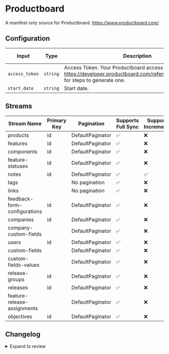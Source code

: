 # Productboard
A manifest only source for Productboard. https://www.productboard.com/

## Configuration

| Input | Type | Description | Default Value |
|-------|------|-------------|---------------|
| `access_token` | `string` | Access Token. Your Productboard access token. See https://developer.productboard.com/reference/authentication for steps to generate one. |  |
| `start_date` | `string` | Start date.  |  |

## Streams
| Stream Name | Primary Key | Pagination | Supports Full Sync | Supports Incremental |
|-------------|-------------|------------|---------------------|----------------------|
| products | id | DefaultPaginator | ✅ |  ❌  |
| features | id | DefaultPaginator | ✅ |  ❌  |
| components | id | DefaultPaginator | ✅ |  ❌  |
| feature-statuses | id | DefaultPaginator | ✅ |  ❌  |
| notes | id | DefaultPaginator | ✅ |  ✅  |
| tags |  | No pagination | ✅ |  ❌  |
| links |  | No pagination | ✅ |  ❌  |
| feedback-form-configurations | id | DefaultPaginator | ✅ |  ❌  |
| companies | id | DefaultPaginator | ✅ |  ❌  |
| company-custom-fields |  | DefaultPaginator | ✅ |  ❌  |
| users | id | DefaultPaginator | ✅ |  ❌  |
| custom-fields |  | DefaultPaginator | ✅ |  ❌  |
| custom-fields-values |  | DefaultPaginator | ✅ |  ❌  |
| release-groups | id | DefaultPaginator | ✅ |  ❌  |
| releases | id | DefaultPaginator | ✅ |  ❌  |
| feature-release-assignments |  | DefaultPaginator | ✅ |  ❌  |
| objectives | id | DefaultPaginator | ✅ |  ❌  |

## Changelog

<details>
  <summary>Expand to review</summary>

| Version | Date       | Pull Request                                             | Subject                                                                                   |
|---------|------------|----------------------------------------------------------|-------------------------------------------------------------------------------------------|
| 0.0.35 | 2025-08-02 | [64221](https://github.com/airbytehq/airbyte/pull/64221) | Update dependencies |
| 0.0.34 | 2025-07-26 | [63918](https://github.com/airbytehq/airbyte/pull/63918) | Update dependencies |
| 0.0.33 | 2025-07-19 | [63400](https://github.com/airbytehq/airbyte/pull/63400) | Update dependencies |
| 0.0.32 | 2025-07-12 | [63236](https://github.com/airbytehq/airbyte/pull/63236) | Update dependencies |
| 0.0.31 | 2025-07-05 | [62658](https://github.com/airbytehq/airbyte/pull/62658) | Update dependencies |
| 0.0.30 | 2025-06-28 | [62374](https://github.com/airbytehq/airbyte/pull/62374) | Update dependencies |
| 0.0.29 | 2025-06-21 | [61037](https://github.com/airbytehq/airbyte/pull/61037) | Update dependencies |
| 0.0.28 | 2025-05-24 | [60509](https://github.com/airbytehq/airbyte/pull/60509) | Update dependencies |
| 0.0.27 | 2025-05-10 | [60147](https://github.com/airbytehq/airbyte/pull/60147) | Update dependencies |
| 0.0.26 | 2025-05-03 | [59472](https://github.com/airbytehq/airbyte/pull/59472) | Update dependencies |
| 0.0.25 | 2025-04-27 | [59060](https://github.com/airbytehq/airbyte/pull/59060) | Update dependencies |
| 0.0.24 | 2025-04-19 | [58514](https://github.com/airbytehq/airbyte/pull/58514) | Update dependencies |
| 0.0.23 | 2025-04-12 | [57919](https://github.com/airbytehq/airbyte/pull/57919) | Update dependencies |
| 0.0.22 | 2025-04-05 | [57329](https://github.com/airbytehq/airbyte/pull/57329) | Update dependencies |
| 0.0.21 | 2025-03-29 | [56732](https://github.com/airbytehq/airbyte/pull/56732) | Update dependencies |
| 0.0.20 | 2025-03-22 | [56183](https://github.com/airbytehq/airbyte/pull/56183) | Update dependencies |
| 0.0.19 | 2025-03-08 | [55540](https://github.com/airbytehq/airbyte/pull/55540) | Update dependencies |
| 0.0.18 | 2025-03-01 | [54999](https://github.com/airbytehq/airbyte/pull/54999) | Update dependencies |
| 0.0.17 | 2025-02-23 | [54577](https://github.com/airbytehq/airbyte/pull/54577) | Update dependencies |
| 0.0.16 | 2025-02-15 | [53946](https://github.com/airbytehq/airbyte/pull/53946) | Update dependencies |
| 0.0.15 | 2025-02-08 | [53485](https://github.com/airbytehq/airbyte/pull/53485) | Update dependencies |
| 0.0.14 | 2025-02-01 | [53008](https://github.com/airbytehq/airbyte/pull/53008) | Update dependencies |
| 0.0.13 | 2025-01-25 | [52504](https://github.com/airbytehq/airbyte/pull/52504) | Update dependencies |
| 0.0.12 | 2025-01-18 | [51902](https://github.com/airbytehq/airbyte/pull/51902) | Update dependencies |
| 0.0.11 | 2025-01-11 | [51300](https://github.com/airbytehq/airbyte/pull/51300) | Update dependencies |
| 0.0.10 | 2024-12-28 | [50705](https://github.com/airbytehq/airbyte/pull/50705) | Update dependencies |
| 0.0.9 | 2024-12-21 | [50290](https://github.com/airbytehq/airbyte/pull/50290) | Update dependencies |
| 0.0.8 | 2024-12-14 | [49686](https://github.com/airbytehq/airbyte/pull/49686) | Update dependencies |
| 0.0.7 | 2024-12-12 | [49331](https://github.com/airbytehq/airbyte/pull/49331) | Update dependencies |
| 0.0.6 | 2024-12-11 | [49087](https://github.com/airbytehq/airbyte/pull/49087) | Starting with this version, the Docker image is now rootless. Please note that this and future versions will not be compatible with Airbyte versions earlier than 0.64 |
| 0.0.5 | 2024-11-05 | [48365](https://github.com/airbytehq/airbyte/pull/48365) | Revert to source-declarative-manifest v5.17.0 |
| 0.0.4 | 2024-11-05 | [48324](https://github.com/airbytehq/airbyte/pull/48324) | Update dependencies |
| 0.0.3 | 2024-10-29 | [47774](https://github.com/airbytehq/airbyte/pull/47774) | Update dependencies |
| 0.0.2 | 2024-10-28 | [47677](https://github.com/airbytehq/airbyte/pull/47677) | Update dependencies |
| 0.0.1 | 2024-09-13 | [45449](https://github.com/airbytehq/airbyte/pull/45449) | Initial release by [@pabloescoder](https://github.com/pabloescoder) via Connector Builder |

</details>
